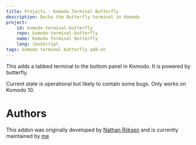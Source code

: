 ```yaml
---
title: Projects - Komodo Terminal Butterfly
description: Docks the Butterfly terminal in Komodo
project:
    id: komodo-terminal-butterfly
    repo: komodo-terminal-butterfly
    name: Komodo Terminal Butterfly
    lang: JavaScript
tags: komodo terminal butterfly add-on 
---
```



This adds a tabbed terminal to the bottom panel in Komodo. It is powered by
butterfly.

Current state is operational but likely to contain some bugs. Only works on
Komodo 10.

# Authors

This addon was originally developed by [Nathan Rijksen](https://github.com/Naatan) and is currently maintained by [me](https://github.com/Defman21)
